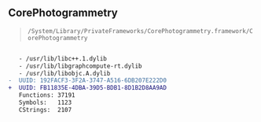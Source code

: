 ## CorePhotogrammetry

> `/System/Library/PrivateFrameworks/CorePhotogrammetry.framework/CorePhotogrammetry`

```diff

   - /usr/lib/libc++.1.dylib
   - /usr/lib/libgraphcompute-rt.dylib
   - /usr/lib/libobjc.A.dylib
-  UUID: 192FACF3-3F2A-3747-A516-6DB207E222D0
+  UUID: FB11835E-4DBA-39D5-BDB1-8D1B2D8AA9AD
   Functions: 37191
   Symbols:   1123
   CStrings:  2107

```
